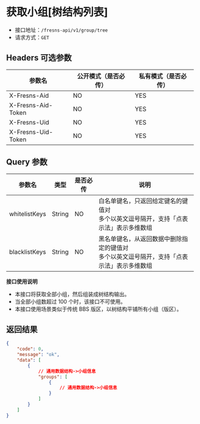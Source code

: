 # 获取小组[树结构列表]

- 接口地址：`/fresns-api/v1/group/tree`
- 请求方式：`GET`

## Headers 可选参数

| 参数名 | 公开模式（是否必传） | 私有模式（是否必传） |
| --- | --- | --- |
| X-Fresns-Aid | NO | YES |
| X-Fresns-Aid-Token | NO | YES |
| X-Fresns-Uid | NO | YES |
| X-Fresns-Uid-Token | NO | YES |

## Query 参数

| 参数名 | 类型 | 是否必传 | 说明 |
| --- | --- | --- | --- |
| whitelistKeys | String | NO | 白名单键名，只返回给定键名的键值对<br>多个以英文逗号隔开，支持「点表示法」表示多维数组 |
| blacklistKeys | String | NO | 黑名单键名，从返回数据中删除指定的键值对<br>多个以英文逗号隔开，支持「点表示法」表示多维数组 |

**接口使用说明**

- 本接口将获取全部小组，然后组装成树结构输出。
- 当全部小组数超过 100 个时，该接口不可使用。
- 本接口使用场景类似于传统 BBS 版区，以树结构平铺所有小组（版区）。

## 返回结果

```json
{
    "code": 0,
    "message": "ok",
    "data": [
        {
            // 通用数据结构->小组信息
            "groups": [
                {
                    // 通用数据结构->小组信息
                }
            ]
        }
    ]
}
```
